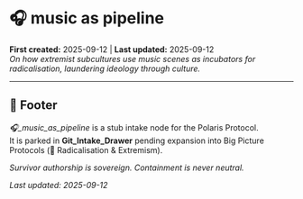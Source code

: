 # 🎧 music as pipeline
**First created:** 2025-09-12 | **Last updated:** 2025-09-12  
*On how extremist subcultures use music scenes as incubators for radicalisation, laundering ideology through culture.*  

---

## 🏮 Footer  
*🎧_music_as_pipeline* is a stub intake node for the Polaris Protocol.  
It is parked in **Git_Intake_Drawer** pending expansion into Big Picture Protocols (🪬 Radicalisation & Extremism).  

*Survivor authorship is sovereign. Containment is never neutral.*  

_Last updated: 2025-09-12_
